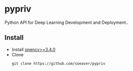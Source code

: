 # pypriv
Python API for Deep Learning Development and Deployment..



## Install
* Install [opencv>=3.4.0](https://opencv.org/)
* Clone
  ```
  git clone https://github.com/soeaver/pypriv
  ```
